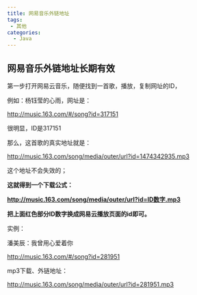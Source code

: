 ```yaml
---
title: 网易音乐外链地址
tags:
 - 其他
categories:
  - Java  
---
```


## 网易音乐外链地址长期有效

第一步打开网易云音乐，随便找到一首歌，播放，复制网址的ID，

例如：杨钰莹的心雨，网址是：

<http://music.163.com/#/song?id=317151>

很明显，ID是317151

那么，这首歌的真实地址就是：

<http://music.163.com/song/media/outer/url?id=1474342935.mp3>

这个地址不会失效的；

**这就得到一个下载公式：**

**http://music.163.com/song/media/outer/url?id=ID数字.mp3**

**把上面红色部分ID数字换成网易云播放页面的id即可。**

 

实例：

潘美辰：我曾用心爱着你

<http://music.163.com/#/song?id=281951>

mp3下载、外链地址：

<http://music.163.com/song/media/outer/url?id=281951.mp3>
